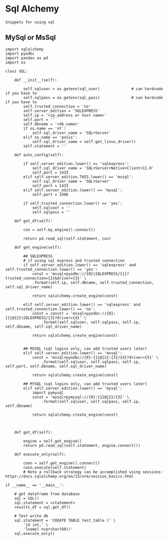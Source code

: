 # Sql Alchemy

    Snippets for using sql
    
## MySql or MsSql

    import sqlalchemy
    import pyodbc
    import pandas as pd
    import os

    class SQL:
        
        def __init__(self):
            
            self.sqluser = os.getenv(sql_user)              # can hardcode if you have to
            self.sqlpass = os.getenv(sql_pass)              # can hardcode if you have to
            self.trusted_connection = 'no'
            self.server_edition = 'SQLEXPRESS'
            self.ip = '<ip_address or host name>'
            self.port = ''
            self.dbname = '<db_name>'
            if os.name == 'nt':
                self.sql_driver_name = 'SQL+Server'
            elif os.name == 'posix':
                self.sql_driver_name = self.get_linux_driver()
            self.statement = ''
            
        def auto_config(self):
            
            if self.server_edition.lower() == 'sqlexpress':
                self.sql_driver_name = 'SQL+Server+Native+Client+11.0'
                self.port = 1433
            elif self.server_edition.THIS.lower() == 'mssql':
                self.sql_driver_name = 'SQL+Server'
                self.port = 1433
            elif self.server_edition.lower() == 'mysql':
                self.port = 3306
            
            if self.trusted_connection.lower() == 'yes':
                self.sqluser = ''
                self.sqlpass = ''

        def get_df(self):
            
            con = self.my_engine().connect()
            
            return pd.read_sql(self.statement, con)

        def get_engine(self):
            
            ## SQLEXPRESS
            # if using sql express and trusted connection
            if self.server_edition.lower() == 'sqlexpress' and self.trusted_connection.lower() == 'yes':
                const = 'mssql+pyodbc://{0}\SQLEXPRESS/{1}?trusted_connection={2}&driver={3}' \
                .format(self.ip, self.dbname, self.trusted_connection, self.sql_driver_name)

                return sqlalchemy.create_engine(const)
            
            elif self.server_edition.lower() == 'sqlexpress' and self.trusted_connection.lower() == 'no':
                const = constr = 'mssql+pyodbc://{0}:{1}@{2}\SQLEXPRESS/{3}?driver={4}' \
                    .format(self.sqluser, self.sqlpass, self.ip, self.dbname, self.sql_driver_name)
            
                return sqlalchemy.create_engine(const)
            
            
            ## MSSQL (sql logins only, can add trusted users later)
            elif self.server_edition.lower() == 'mssql':
                const = 'mssql+pyodbc//{0}:{1}@{2}:{3}/{4}?driver={5}' \
                    .format(self.sqluser, self.sqlpass, self.ip, self.port, self.dbname, self.sql_driver_name)
                    
                return sqlalchemy.create_engine(const)
                    
            ## MYSQL (sql logins only, can add trusted users later)
            elif self.server_edition.lower() == 'mysql':
                import pymysql
                const = 'mysql+pymysql://{0}:{1}@{2}/{3}' \
                    .format(self.sqluser, self.sqlpass, self.ip, self.dbname)
                    
                return sqlalchemy.create_engine(const)
            
                
            
        def get_df(self):
            
            engine = self.get_engine()
            return pd.read_sql(self.statement, engine.connect())

        def execute_only(self):
            
            conn = self.get_engine().connect()
            conn.execute(self.statement)
            # Note a rollback strategy can be accomplished using sessions: https://docs.sqlalchemy.org/en/13/orm/session_basics.html

    if __name__ == '__main__':
        
        # get dataframe from database
        sql = SQL()
        sql.statement = <statement>
        results_df = sql.get_df()

        # Test write db
        sql.statement = 'CREATE TABLE test_table (' \
            'id int,' \
            '[name] nvarchar(60))'
        sql.execute_only()